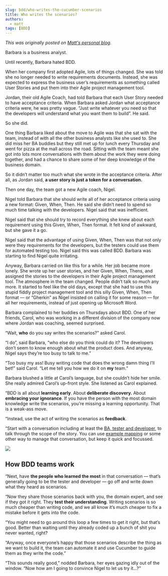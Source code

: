 ```yaml
---
slug: bdd/who-writes-the-cucumber-scenarios
title: Who writes the scenarios?
authors:
  - matt
tags: [BDD]
---
```


_This was originally posted on [Matt's personal blog](https://medium.com/@mattwynne/who-writes-the-cucumber-scenarios-6ca5f390c2fa)._

Barbara is a business analyst.

Until recently, Barbara hated BDD.

<!-- truncate -->

When her company first adopted Agile, lots of things changed. She was told she no longer needed to write requirements documents. Instead, she was expected to express the business user’s requirements as something called User Stories and put them into their Agile project management tool.

Jordan, their old Agile Coach, had told Barbara that each User Story needed to have acceptance criteria. When Barbara asked Jordan what acceptance criteria were, he was pretty vague. “Just write whatever you need so that the developers will understand what you want them to build”. He said.

So she did.

One thing Barbara liked about the move to Agile was that she sat with the team, instead of with all the other business analysts like she used to. She did miss her BA buddies but they still met up for lunch every Thursday and went for pizza at the mall across the road. Sitting with the team meant she got into lots more conversations with them about the work they were doing together, and had a chance to share some of her deep knowledge of the business domain.

So it didn’t matter too much what she wrote in the acceptance criteria. After all, as Jordan said, __a user story is just a token for a conversation.__

Then one day, the team got a new Agile coach, Nigel.

Nigel told Barbara that she should write all of her acceptance criteria using a new format: Given, When, Then. He said she didn’t need to spend so much time talking with the developers. Nigel said that was inefficient.

Nigel said that she should try to record everything she knew about each requirement using this Given, When, Then format. It felt kind of awkward, but she gave it a go.

Nigel said that the advantage of using Given, When, Then was that not only were they requirements for the developers, but the testers could use them for automated testing too. Nigel said this was called BDD. Barbara was starting to find Nigel quite irritating.

Anyway, Barbara carried on like this for a while. Her job became more lonely. She wrote up her user stories, and her Given, When, Thens, and assigned the stories to the developers in their Agile project management tool. The atmosphere in the team changed. People didn’t talk so much any more. It started to feel like the old days, except that she had to use this stupid fiddly project management tool and this silly Given, When, Then format — or “Gherkin” as Nigel insisted on calling it for some reason — for all her requirements, instead of just opening up Microsoft Word.

Barbara complained to her buddies on Thursdays about BDD. One of her friends, Carol, who was working in a different division of the company now where Jordan was coaching, seemed surprised.

“Wait, __who__ do you say writes the scenarios?” asked Carol.

“I do”, said Barbara, “who else do you think could do it? The developers don’t seem to know enough about what the product does. And anyway, Nigel says they’re too busy to talk to me.”

“Too busy my ass! Busy writing code that does the wrong damn thing I’ll bet!” said Carol. “Let me tell you how we do it on __my__ team.”

Barbara blushed a little at Carol’s language, but she couldn’t hide her smile. She really admired Carol’s up-front style. She listened as Carol explained.

“BDD is all about __learning early__. About __deliberate discovery.__ About __embracing your ignorance__. If you have the person with the most domain knowledge write the scenarios, you’re missing a learning opportunity. That is a weak-ass move.

“Instead, use the act of writing the scenarios as __feedback__.

“Start with a conversation including at least the [BA, tester and developer](https://www.agilealliance.org/glossary/three-amigos/#q=~\(filters~\(postType~\(~'page~'post~'aa_book~'aa_event_session~'aa_experience_report~'aa_glossary~'aa_research_paper~'aa_video\)~tags~\(~'three*20amigos\)\)~searchTerm~'~sort~false~sortDirection~'asc~page~1\)), to talk through the scope of the story. You can use [example mapping](/blog/bdd/example-mapping-introduction) or some other way to manage that conversation, but keep it quick and focussed.

![](/img/blog/90c2607877f0684c8a6b7432ab2458a84d3b21e4d8e08de4a8d416ec339f6bec.png)

## How BDD teams work

“Next, have __the people who learned the most__ in that conversation — that’s generally going to be the tester and developer — go off and write down what they heard as scenarios.

“Now they share those scenarios back with you, the domain expert, and see if they got it right. They __test their understanding__. Writing scenarios is so much cheaper than writing code, and we all know it’s much cheaper to fix a mistake before it gets into the code.

“You might need to go around this loop a few times to get it right, but that’s good. Better than waiting until they already coded up a bunch of shit you never wanted, right?

“Anyway, once everyone’s happy that those scenarios describe the thing as we want to build it, the team can automate it and use Cucumber to guide them as they write the code.”

“This sounds really good,” nodded Barbara, her eyes gazing idly out of the window. “Now how am I going to convince Nigel to let us try it…?”